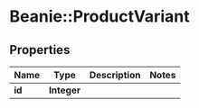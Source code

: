 # Beanie::ProductVariant

## Properties
Name | Type | Description | Notes
------------ | ------------- | ------------- | -------------
**id** | **Integer** |  | 


